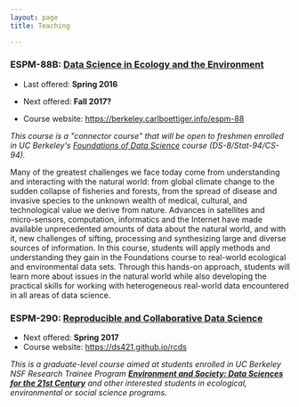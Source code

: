 ```yaml
---
layout: page
title: Teaching

---
```



### ESPM-88B: [Data Science in Ecology and the Environment](http://berkeley.carlboettiger.info/espm-88b)

- Last offered: **Spring 2016**
* Next offered: **Fall 2017?**
- Course website: <https://berkeley.carlboettiger.info/espm-88>

*This course is a "connector course" that will be open to freshmen
enrolled in UC Berkeley's [Foundations of Data Science](http://data8.org)
course (DS-8/Stat-94/CS-94).*

Many of the greatest challenges we face today come from understanding
and interacting with the natural world:  from global climate change
to the sudden collapse of fisheries and forests, from the spread of
disease and invasive species to the unknown wealth of medical, cultural,
and technological value we derive from nature.  Advances in satellites
and micro-sensors, computation, informatics and the Internet have
made available unprecedented amounts of data about the natural world,
and with it, new challenges of sifting, processing and synthesizing
large and diverse sources of information. In this course, students will
apply methods and understanding they gain in the Foundations course to
real-world ecological and environmental data sets. Through this hands-on
approach, students will learn more about issues in the natural world
while also developing the practical skills for working with heterogeneous
real-world data encountered in all areas of data science.


### ESPM-290: [Reproducible and Collaborative Data Science](https://ds421.github.io/rcds)

- Next offered: **Spring 2017**
- Course website: <https://ds421.github.io/rcds>

_This is a graduate-level course aimed at students enrolled in UC Berkeley
NSF Research Trainee Program [**Environment and Society: Data Sciences
for the 21st Century**](http://ds421.berkeley.edu) and other interested
students in ecological, environmental or social science programs._

